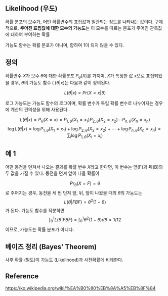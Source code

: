 ## Likelihood (우도)

확률 분포의 모수가, 어떤 확률변수의 표집값과 일관되는 정도를 나타내는 값이다. 구체적으로, **주어진 표집값에 대한 모수의 가능도**는 이 모수를 따르는 분포가 주어진 관측값에 대하여 부여하는 확률

가능도 함수는 확률 분포가 아니며, 합하여 1이 되지 않을 수 있다.

## 정의

확률변수 $X$가 모수 $\theta$에 대한 확률분포 $P_{\theta}(X)$를 가지며, $X$가 특정한 값 $x$으로 표집되었을 경우, $\theta$의 가능도 함수 $L(\theta|x)$는 다음과 같이 정의된다.

$$
L(\theta|x) = Pr(X=x|\theta)
$$

로그 가능도는 가능도 함수의 로그이며, 확률 변수가 독립 확률 변수로 나누어지는 경우에 계산의 편의성을 위해 사용된다.

$$
L(\theta|x) = P_{\theta}(X=x) = P_{1,\theta}(X_1=x_1)P_{2,\theta}(X_2=x_2)\cdots P_{n,\theta}(X_n=x_n) 
$$
$$
\log L(\theta|x) = \log P_{1,\theta}(X_1=x_1)+ \log P_{2,\theta}(X_2=x_2)+\cdots+\log P_{n,\theta}(X_n=x_n) = \sum_{i}\log P_{1,\theta}(X_i=x_i)
$$

## 예 1

어떤 동전을 던져서 나오는 결과를 확률 변수 $X$라고 한다면, 이 변수는 앞(F)과 뒤(B)의 두 값을 가질 수 있다. 동전을 던져 앞이 나올 확률이 

$$
Pr_{\theta} (X=F) = \theta
$$
로 주어지는 경우, 동전을 세 번 던져 앞, 뒤, 앞이 나왔을 때의 $\theta$의 가능도는
$$
L(\theta|FBF) = \theta^2 (1-\theta)
$$
가 된다. 가능도 함수를 적분하면
$$
\int_{0}^{1} L(\theta|FBF) = \int_{0}^{1} \theta^2(1-\theta) d\theta = 1/12
$$
이므로, 가능도는 확률 분포가 아니다.

## 베이즈 정리 (Bayes' Theorem)

사후 확률 (밀도)이 가능도 (Likelihood)과 사전확률에 비례한다.

## Reference

https://ko.wikipedia.org/wiki/%EA%B0%80%EB%8A%A5%EB%8F%84